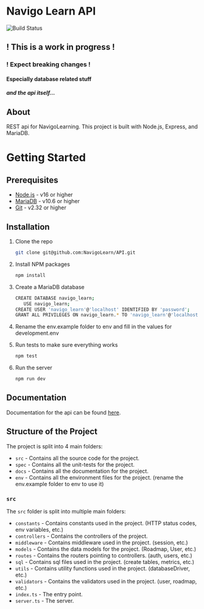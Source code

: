# Navigo Learn API

![Build Status](https://github.com/navigolearn/api/actions/workflows/test.yml/badge.svg)

## ! This is a work in progress !

### ! Expect breaking changes !

#### Especially database related stuff

##### and the api itself...

## About

REST api for NavigoLearning. This project is built with Node.js, Express, and
MariaDB.

# Getting Started

## Prerequisites

- [Node.js](https://nodejs.org/en/) - v16 or higher
- [MariaDB](https://mariadb.org/) - v10.6 or higher
- [Git](https://git-scm.com/) - v2.32 or higher

## Installation

1. Clone the repo
   ```sh
   git clone git@github.com:NavigoLearn/API.git
   ```

2. Install NPM packages
   ```sh
   npm install
   ```

3. Create a MariaDB database
    ```sh
    CREATE DATABASE navigo_learn;
       USE navigo_learn;
    CREATE USER 'navigo_learn'@'localhost' IDENTIFIED BY 'password';
    GRANT ALL PRIVILEGES ON navigo_learn.* TO 'navigo_learn'@'localhost';
    ```

4. Rename the env.example folder to env and fill in the values for
   development.env
5. Run tests to make sure everything works
    ```sh
    npm test
   ```
5. Run the server
   ```sh
   npm run dev
   ```

## Documentation

Documentation for the api can be found [here](docs/paths/README.md).

## Structure of the Project

The project is split into 4 main folders:

- `src` - Contains all the source code for the project.
- `spec` - Contains all the unit-tests for the project.
- `docs` - Contains all the documentation for the project.
- `env` - Contains all the environment files for the project. (rename the
  env.example folder to env to use it)

### `src`

The `src` folder is split into multiple main folders:

- `constants` - Contains constants used in the project. (HTTP status codes, env
  variables, etc.)
- `controllers` - Contains the controllers of the project.
- `middleware` - Contains middleware used in the project. (session, etc.)
- `models` - Contains the data models for the project. (Roadmap, User, etc.)
- `routes` - Contains the routers pointing to controllers. (auth, users, etc.)
- `sql` - Contains sql files used in the project. (create tables, metrics, etc.)
- `utils` - Contains utility functions used in the project. (databaseDriver,
  etc.)
- `validators` - Contains the validators used in the project. (user, roadmap,
  etc.)
- `index.ts` - The entry point.
- `server.ts` - The server.
